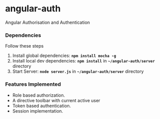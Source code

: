 angular-auth
============

Angular Authorisation and Authentication

### Dependencies

Follow these steps

1. Install global dependencies: __``npm install mocha -g``__
2. Install local dev dependencies: __``npm install``__ in __``~/angular-auth/server``__ directory
3. Start Server: __``node server.js``__ in __``~/angular-auth/server``__ directory

### Features Implemented

* Role based authorization.
* A directive toolbar with current active user
* Token based authentication.
* Session implementation.
